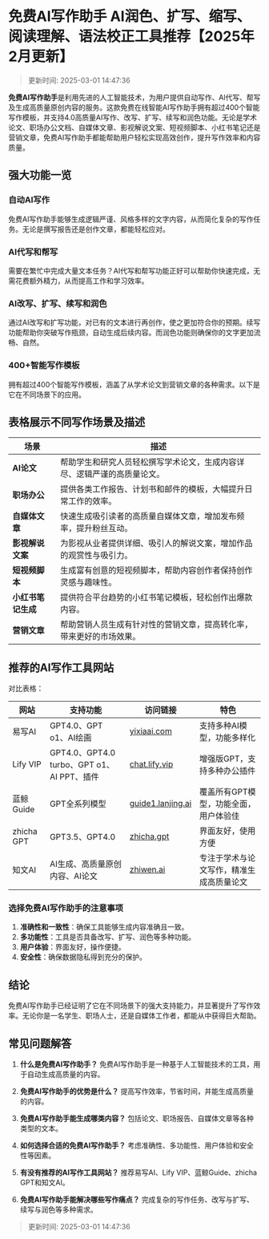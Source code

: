 # 免费AI写作助手 AI润色、扩写、缩写、阅读理解、语法校正工具推荐【2025年2月更新】
>更新时间: 2025-03-01 14:47:36

**免费AI写作助手**是利用先进的人工智能技术，为用户提供自动写作、AI代写、帮写及生成高质量原创内容的服务。这款免费在线智能AI写作助手拥有超过400个智能写作模板，并支持4.0高质量AI写作、改写、扩写、续写和润色功能。无论是学术论文、职场办公文档、自媒体文章、影视解说文案、短视频脚本、小红书笔记还是营销文章，免费AI写作助手都能帮助用户轻松实现高效创作，提升写作效率和内容质量。

## **强大功能一览**

### **自动AI写作**

免费AI写作助手能够生成逻辑严谨、风格多样的文字内容，从而简化复杂的写作任务。无论是撰写报告还是创作文章，都能轻松应对。

### **AI代写和帮写**

需要在繁忙中完成大量文本任务？AI代写和帮写功能正好可以帮助你快速完成，无需花费额外精力，从而提高工作和学习效率。

### **AI改写、扩写、续写和润色**

通过AI改写和扩写功能，对已有的文本进行再创作，使之更加符合你的预期。续写功能帮助你突破写作瓶颈，自动生成后续内容。而润色功能则确保你的文字更加流畅、自然。

### **400+智能写作模板**

拥有超过400个智能写作模板，涵盖了从学术论文到营销文章的各种需求。以下是它在不同场景下的应用。

## **表格展示不同写作场景及描述**

| 场景                | 描述                                                                                   |
| ------------------- | ------------------------------------------------------------------------------------- |
| **AI论文**          | 帮助学生和研究人员轻松撰写学术论文，生成内容详尽、逻辑严谨的高质量论文。                       |
| **职场办公**        | 提供各类工作报告、计划书和邮件的模板，大幅提升日常工作的效率。                                   |
| **自媒体文章**      | 快速生成吸引读者的高质量自媒体文章，增加发布频率，提升粉丝互动。                               |
| **影视解说文案**    | 为影视从业者提供详细、吸引人的解说文案，增加作品的观赏性与吸引力。                              |
| **短视频脚本**      | 生成富有创意的短视频脚本，帮助内容创作者保持创作灵感与趣味性。                                  |
| **小红书笔记生成**  | 提供符合平台趋势的小红书笔记模板，轻松创作出爆款内容。                                         |
| **营销文章**        | 帮助营销人员生成有针对性的营销文章，提高转化率，带来更好的市场效果。                              |

## **推荐的AI写作工具网站**

对比表格：

| 网站      | 支持功能                             | 访问链接                              | 特色                                |
| --------- | ----------------------------------- | ------------------------------------- | ----------------------------------- |
| 易写AI    | GPT4.0、GPT o1、AI绘画               | [yixiaai.com](https://www.yixiaai.com)| 支持多种AI模型，功能多样化           |
| Lify VIP  | GPT4.0、GPT4.0 turbo、GPT o1、AI PPT、插件 | [chat.lify.vip](https://chat.lify.vip) | 增强版GPT，支持多种办公插件           |
| 蓝鲸Guide | GPT全系列模型                       | [guide1.lanjing.ai](https://guide1.lanjing.ai) | 覆盖所有GPT模型，功能全面，用户体验佳   |
| zhicha GPT| GPT3.5、GPT4.0                      | [zhicha.gpt](https://zhicha.gpt)      | 界面友好，使用方便                     |
| 知文AI    | AI生成、高质量原创内容、AI论文       | [zhiwen.ai](https://www.zhiwen.ai)    | 专注于学术与论文写作，精准生成高质量论文 |

### **选择免费AI写作助手的注意事项**

1. **准确性和一致性**：确保工具能够生成内容准确且一致。
2. **多功能性**：工具是否具备改写、扩写、润色等多种功能。
3. **用户体验**：界面友好，操作便捷。
4. **安全性**：确保数据隐私得到充分的保护。

## **结论**

免费AI写作助手已经证明了它在不同场景下的强大支持能力，并显著提升了写作效率。无论你是一名学生、职场人士，还是自媒体工作者，都能从中获得巨大帮助。

## **常见问题解答**

1. **什么是免费AI写作助手？**
   免费AI写作助手是一种基于人工智能技术的工具，用于自动生成高质量的内容。

2. **免费AI写作助手的优势是什么？**
   提高写作效率，节省时间，并能生成高质量的内容。

3. **免费AI写作助手能生成哪类内容？**
   包括论文、职场报告、自媒体文章等各种类型的文本。

4. **如何选择合适的免费AI写作助手？**
   考虑准确性、多功能性、用户体验和安全性等因素。

5. **有没有推荐的AI写作工具网站？**
   推荐易写AI、Lify VIP、蓝鲸Guide、zhicha GPT和知文AI。

6. **免费AI写作助手能解决哪些写作痛点？**
   完成复杂的写作任务、改写与扩写、续写与润色等多种需求。
>更新时间: 2025-03-01 14:47:36
